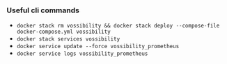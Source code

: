 ### Useful cli commands
- `docker stack rm vossibility && docker stack deploy --compose-file docker-compose.yml vossibility`
- `docker stack services vossibility`
- `docker service update --force vossibility_prometheus`
- `docker service logs vossibility_prometheus`
